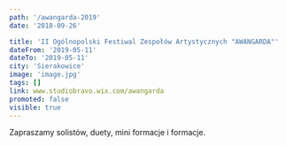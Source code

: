 ```yaml
---
path: '/awangarda-2019'
date: '2018-09-26'

title: 'II Ogólnopolski Festiwal Zespołów Artystycznych "AWANGARDA"'
dateFrom: '2019-05-11'
dateTo: '2019-05-11'
city: 'Sierakowice'
image: 'image.jpg'
tags: []
link: www.studiobravo.wix.com/awangarda
promoted: false
visible: true
---
```

Zapraszamy solistów, duety, mini formacje i formacje.
